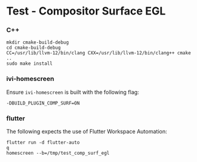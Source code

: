 # Test - Compositor Surface EGL

### C++
```
mkdir cmake-build-debug 
cd cmake-build-debug
CC=/usr/lib/llvm-12/bin/clang CXX=/usr/lib/llvm-12/bin/clang++ cmake ..
sudo make install
```

### ivi-homescreen

Ensure `ivi-homescreen` is built with the following flag:

    -DBUILD_PLUGIN_COMP_SURF=ON


### flutter

The following expects the use of Flutter Workspace Automation:

```
flutter run -d flutter-auto
q
homescreen --b=/tmp/test_comp_surf_egl
```
